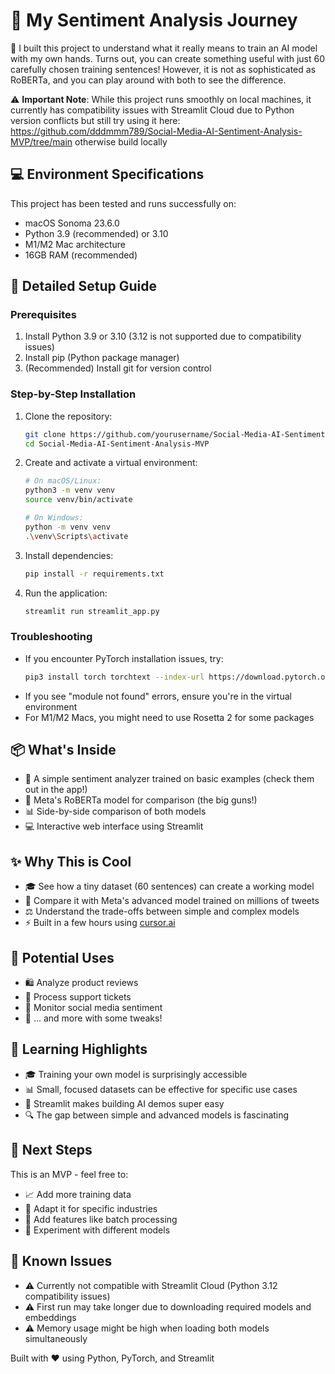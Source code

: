 # 🤖 My Sentiment Analysis Journey

🎯 I built this project to understand what it really means to train an AI model with my own hands. Turns out, you can create something useful with just 60 carefully chosen training sentences! However, it is not as sophisticated as RoBERTa, and you can play around with both to see the difference.

⚠️ **Important Note**: While this project runs smoothly on local machines, it currently has compatibility issues with Streamlit Cloud due to Python version conflicts but still try using it here: https://github.com/dddmmm789/Social-Media-AI-Sentiment-Analysis-MVP/tree/main otherwise build locally

## 💻 Environment Specifications
This project has been tested and runs successfully on:
- macOS Sonoma 23.6.0
- Python 3.9 (recommended) or 3.10
- M1/M2 Mac architecture
- 16GB RAM (recommended)

## 🚀 Detailed Setup Guide

### Prerequisites
1. Install Python 3.9 or 3.10 (3.12 is not supported due to compatibility issues)
2. Install pip (Python package manager)
3. (Recommended) Install git for version control

### Step-by-Step Installation
1. Clone the repository:
   ```bash
   git clone https://github.com/yourusername/Social-Media-AI-Sentiment-Analysis-MVP.git
   cd Social-Media-AI-Sentiment-Analysis-MVP
   ```

2. Create and activate a virtual environment:
   ```bash
   # On macOS/Linux:
   python3 -m venv venv
   source venv/bin/activate

   # On Windows:
   python -m venv venv
   .\venv\Scripts\activate
   ```

3. Install dependencies:
   ```bash
   pip install -r requirements.txt
   ```

4. Run the application:
   ```bash
   streamlit run streamlit_app.py
   ```

### Troubleshooting
- If you encounter PyTorch installation issues, try:
  ```bash
  pip3 install torch torchtext --index-url https://download.pytorch.org/whl/cpu
  ```
- If you see "module not found" errors, ensure you're in the virtual environment
- For M1/M2 Macs, you might need to use Rosetta 2 for some packages

## 📦 What's Inside
- 🧠 A simple sentiment analyzer trained on basic examples (check them out in the app!)
- 🚀 Meta's RoBERTa model for comparison (the big guns!)
- 📊 Side-by-side comparison of both models
- 💻 Interactive web interface using Streamlit

## ✨ Why This is Cool
- 🎓 See how a tiny dataset (60 sentences) can create a working model
- 🌟 Compare it with Meta's advanced model trained on millions of tweets
- ⚖️ Understand the trade-offs between simple and complex models
- ⚡ Built in a few hours using [cursor.ai](https://cursor.com)

## 🎯 Potential Uses
- 🛍️ Analyze product reviews
- 🎫 Process support tickets
- 📱 Monitor social media sentiment
- 🔄 ... and more with some tweaks!

## 🚀 Learning Highlights
- 🎓 Training your own model is surprisingly accessible
- 📊 Small, focused datasets can be effective for specific use cases
- 🎨 Streamlit makes building AI demos super easy
- 🔍 The gap between simple and advanced models is fascinating

## 🔮 Next Steps
This is an MVP - feel free to:
- 📈 Add more training data
- 🎯 Adapt it for specific industries
- 🔄 Add features like batch processing
- 🧪 Experiment with different models

## 🐛 Known Issues
- ⚠️ Currently not compatible with Streamlit Cloud (Python 3.12 compatibility issues)
- ⚠️ First run may take longer due to downloading required models and embeddings
- ⚠️ Memory usage might be high when loading both models simultaneously

Built with ❤️ using Python, PyTorch, and Streamlit 
